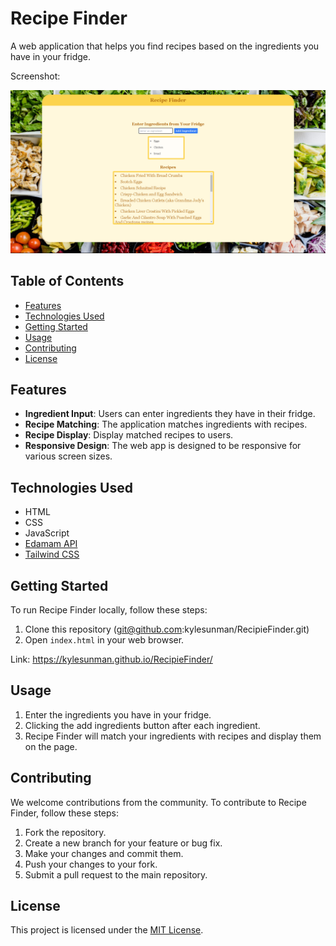 # Recipe Finder

A web application that helps you find recipes based on the ingredients you have in your fridge.

Screenshot:

![Alt text](</assets/Images/Screenshot%20(25).png> "Website In-use")

## Table of Contents

- [Features](#features)
- [Technologies Used](#technologies-used)
- [Getting Started](#getting-started)
- [Usage](#usage)
- [Contributing](#contributing)
- [License](#license)

## Features

- **Ingredient Input**: Users can enter ingredients they have in their fridge.
- **Recipe Matching**: The application matches ingredients with recipes.
- **Recipe Display**: Display matched recipes to users.
- **Responsive Design**: The web app is designed to be responsive for various screen sizes.

## Technologies Used

- HTML
- CSS
- JavaScript
- [Edamam API](https://developer.edamam.com/edamam-docs-recipe-api)
- [Tailwind CSS](https://tailwindcss.com/)

## Getting Started

To run Recipe Finder locally, follow these steps:

1. Clone this repository (git@github.com:kylesunman/RecipieFinder.git)
2. Open `index.html` in your web browser.

Link: https://kylesunman.github.io/RecipieFinder/

## Usage

1. Enter the ingredients you have in your fridge.
2. Clicking the add ingredients button after each ingredient.
3. Recipe Finder will match your ingredients with recipes and display them on the page.

## Contributing

We welcome contributions from the community. To contribute to Recipe Finder, follow these steps:

1. Fork the repository.
2. Create a new branch for your feature or bug fix.
3. Make your changes and commit them.
4. Push your changes to your fork.
5. Submit a pull request to the main repository.

## License

This project is licensed under the [MIT License](LICENSE).
